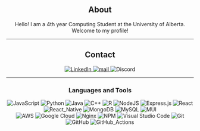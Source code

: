<div align="center">
  
## About
Hello! I am a 4th year Computing Student at the University of Alberta. Welcome to my profile!

-------------------

## Contact
<a href="https://www.linkedin.com/in/sooraj-arakkal/">![LinkedIn](https://img.shields.io/badge/Sooraj_Arakkal-%231DA1F2.svg?style=for-the-badge&logo=LinkedIn&logoColor=white)
</a> <a href="mailto:soorajarakkal@gmail.com?subject=Hello!"> ![mail](https://img.shields.io/badge/Sooraj_Arakkal-%23D42029.svg?style=for-the-badge&logo=gmail&logoColor=white) 
</a> <a> ![Discord](https://img.shields.io/badge/Squalo%237809-%237289DA.svg?style=for-the-badge&logo=discord&logoColor=white) 

-------------------

### Languages and Tools  
![JavaScript](https://img.shields.io/badge/javascript-%23323330.svg?style=for-the-badge&logo=javascript&logoColor=%23F7DF1E) 
![Python](https://img.shields.io/badge/python-%2314354C.svg?style=for-the-badge&logo=python&logoColor=white) 
![Java](https://img.shields.io/badge/java-%23ED8B00.svg?&style=for-the-badge&logo=java&logoColor=white)
![C++](https://img.shields.io/badge/c++%20-%2300599C.svg?&style=for-the-badge&logo=c%2B%2B&ogoColor=white)
![R](https://img.shields.io/badge/r-%23276DC3.svg?&style=for-the-badge&logo=r&logoColor=white) 
![NodeJS](https://img.shields.io/badge/node.js-%2343853D.svg?style=for-the-badge&logo=node.js&logoColor=white)
![Express.js](https://img.shields.io/badge/express.js%20-%23404d59.svg?&style=for-the-badge)
![React](https://img.shields.io/badge/react%20-%2320232a.svg?&style=for-the-badge&logo=react&logoColor=%2361DAFB)
![React_Native](https://img.shields.io/badge/react_native%20-%2320232a.svg?&style=for-the-badge&logo=react&logoColor=%2361DAFB)
![MongoDB](https://img.shields.io/badge/MongoDB-%234ea94b.svg?style=for-the-badge&logo=mongodb&logoColor=white) 
![MySQL](https://img.shields.io/badge/mysql-%2300f.svg?style=for-the-badge&logo=mysql&logoColor=white) 
![MUI](https://img.shields.io/badge/material%20ui%20-%230081CB.svg?&style=for-the-badge&logo=material-ui&logoColor=white)  
![AWS](https://img.shields.io/badge/AWS-%23FF9900.svg?style=for-the-badge&logo=amazon-aws&logoColor=white) 
![Google Cloud](https://img.shields.io/badge/GoogleCloud-%234285F4.svg?style=for-the-badge&logo=google-cloud&logoColor=white) 
![Nginx](https://img.shields.io/badge/nginx-%23009639.svg?style=for-the-badge&logo=nginx&logoColor=white) 
![NPM](https://img.shields.io/badge/NPM-%23000000.svg?style=for-the-badge&logo=npm&logoColor=white) 
![Visual Studio Code](https://img.shields.io/badge/VisualStudioCode-0078d7.svg?style=for-the-badge&logo=visual-studio-code&logoColor=white) 
![Git](https://img.shields.io/badge/git-%23F05033.svg?style=for-the-badge&logo=git&logoColor=white) 
![GitHub](https://img.shields.io/badge/github-%23121011.svg?style=for-the-badge&logo=github&logoColor=white)
![GitHub_Actions](https://img.shields.io/badge/github%20actions%20-%232671E5.svg?&style=for-the-badge&logo=github%20actions&logoColor=white)

